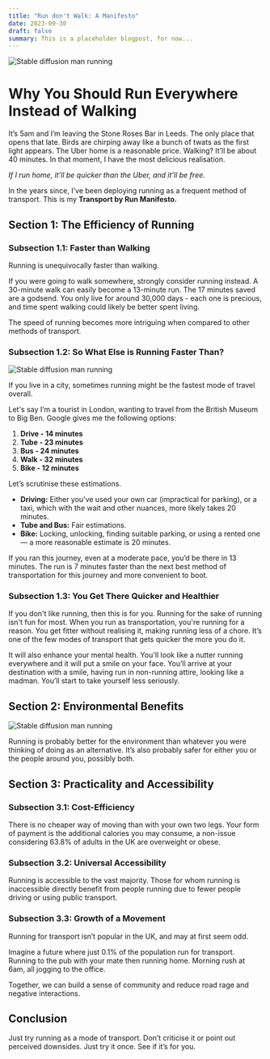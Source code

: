 ```yaml
---
title: "Run don't Walk: A Manifesto"
date: 2023-09-30
draft: false
summary: This is a placeholder blogpost, for now...
---
```


![Stable diffusion man running](/images/man_running_in_suit.png "This could be you (if you were a stable diffusion guy with wobbly knees)")

# Why You Should Run Everywhere Instead of Walking

It’s 5am and I’m leaving the Stone Roses Bar in Leeds. The only place that opens that late. Birds are chirping away like a bunch of twats as the first light appears. The Uber home is a reasonable price. Walking? It’ll be about 40 minutes. In that moment, I have the most delicious realisation.

_If I run home, it’ll be quicker than the Uber, and it’ll be free._

In the years since, I’ve been deploying running as a frequent method of transport. This is my **Transport by Run Manifesto.**

## Section 1: The Efficiency of Running

### Subsection 1.1: Faster than Walking

Running is unequivocally faster than walking.

If you were going to walk somewhere, strongly consider running instead. A 30-minute walk can easily become a 13-minute run. The 17 minutes saved are a godsend. You only live for around 30,000 days - each one is precious, and time spent walking could likely be better spent living.

The speed of running becomes more intriguing when compared to other methods of transport.

### Subsection 1.2: So What Else is Running Faster Than?

![Stable diffusion man running](/images/running_is_fast.png "It's faster than everything")

If you live in a city, sometimes running might be the fastest mode of travel overall.

Let's say I’m a tourist in London, wanting to travel from the British Museum to Big Ben. Google gives me the following options:

1. **Drive - 14 minutes**
2. **Tube - 23 minutes**
3. **Bus - 24 minutes**
4. **Walk - 32 minutes**
5. **Bike - 12 minutes**

Let’s scrutinise these estimations.

- **Driving:** Either you’ve used your own car (impractical for parking), or a taxi, which with the wait and other nuances, more likely takes 20 minutes.
- **Tube and Bus:** Fair estimations.
- **Bike:** Locking, unlocking, finding suitable parking, or using a rented one — a more reasonable estimate is 20 minutes.

If you ran this journey, even at a moderate pace, you’d be there in 13 minutes. The run is 7 minutes faster than the next best method of transportation for this journey and more convenient to boot.

### Subsection 1.3: You Get There Quicker and Healthier

If you don't like running, then this is for you. Running for the sake of running isn't fun for most. When you run as transportation, you're running for a reason. You get fitter without realising it, making running less of a chore. It’s one of the few modes of transport that gets quicker the more you do it.

It will also enhance your mental health. You'll look like a nutter running everywhere and it will put a smile on your face. You’ll arrive at your destination with a smile, having run in non-running attire, looking like a madman. You’ll start to take yourself less seriously.

## Section 2: Environmental Benefits

![Stable diffusion man running](/images/happy_tree.png "Happy Tree")

Running is probably better for the environment than whatever you were thinking of doing as an alternative. It’s also probably safer for either you or the people around you, possibly both.

## Section 3: Practicality and Accessibility

### Subsection 3.1: Cost-Efficiency

There is no cheaper way of moving than with your own two legs. Your form of payment is the additional calories you may consume, a non-issue considering 63.8% of adults in the UK are overweight or obese.

### Subsection 3.2: Universal Accessibility

Running is accessible to the vast majority. Those for whom running is inaccessible directly benefit from people running due to fewer people driving or using public transport.

### Subsection 3.3: Growth of a Movement

Running for transport isn’t popular in the UK, and may at first seem odd.

Imagine a future where just 0.1% of the population run for transport. Running to the pub with your mate then running home. Morning rush at 6am, all jogging to the office.

Together, we can build a sense of community and reduce road rage and negative interactions.

## Conclusion

Just try running as a mode of transport. Don’t criticise it or point out perceived downsides. Just try it once. See if it’s for you.
